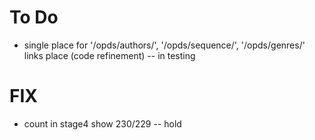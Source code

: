 # To Do

- single place for '/opds/authors/', '/opds/sequence/', '/opds/genres/' links place (code refinement) -- in testing

# FIX

- count in stage4 show 230/229 -- hold
